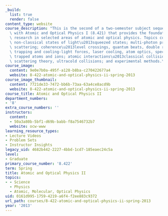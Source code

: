 ```yaml
---
_build:
  list: true
  render: false
content_type: website
course_description: "This is the second of a two-semester subject sequence beginning\
  \ with Atomic and Optical Physics I (8.421) that provides the foundations for contemporary\
  \ research in selected areas of atomic and optical physics. Topics covered include\
  \ non-classical states of light\u2013squeezed states; multi-photon processes, Raman\
  \ scattering; coherence\u2013level crossings, quantum beats, double resonance, superradiance;\
  \ trapping and cooling-light forces, laser cooling, atom optics, spectroscopy of\
  \ trapped atoms and ions; atomic interactions\u2013classical collisions, quantum\
  \ scattering theory, ultracold collisions; and experimental methods.\n"
course_image:
  content: 9e0e7b0a-495f-a128-b8ba-c270422677a4
  website: 8-422-atomic-and-optical-physics-ii-spring-2013
course_image_thumbnail:
  content: 7721de33-7472-bb6b-73aa-63a4ce8acd9b
  website: 8-422-atomic-and-optical-physics-ii-spring-2013
course_title: Atomic and Optical Physics II
department_numbers:
- '8'
extra_course_numbers: ''
instructors:
  content:
  - 50a3a80b-5bf1-d69b-babb-f8a7546732b7
  website: ocw-www
learning_resource_types:
- Lecture Videos
- Problem Sets
- Instructor Insights
legacy_uid: 4682b442-2227-4bbd-1cd7-185eaec24c5a
level:
- Graduate
primary_course_number: '8.422'
term: Spring
title: Atomic and Optical Physics II
topics:
- - Science
  - Physics
  - Atomic, Molecular, Optical Physics
uid: 0161d995-1759-4219-a6f4-f2ee883c9372
url_path: courses/8-422-atomic-and-optical-physics-ii-spring-2013
year: '2013'
---
```

